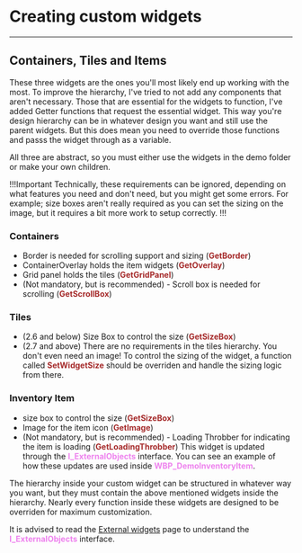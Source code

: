 # Creating custom widgets

---
## Containers, Tiles and Items
These three widgets are the ones you'll most likely end up working with the most. To improve the hierarchy, I've tried to not add any components that aren't necessary. Those that are essential for the widgets to function, I've added Getter functions that request the essential widget. This way you're design hierarchy can be in whatever design you want and still use the parent widgets. But this does mean you need to override those functions and passs the widget through as a variable.

All three are abstract, so you must either use the widgets in the demo folder or make your own children.

!!!Important
Technically, these requirements can be ignored, depending on what features you need and don't need, but you might get some errors. For example; size boxes aren't really required as you can set the sizing on the image, but it requires a bit more work to setup correctly.
!!!

### Containers
- Border is needed for scrolling support and sizing (<span style="color:brown">**GetBorder**</span>)
- ContainerOverlay holds the item widgets (<span style="color:brown">**GetOverlay**</span>)
- Grid panel holds the tiles (<span style="color:brown">**GetGridPanel**</span>)
- (Not mandatory, but is recommended) - Scroll box is needed for scrolling (<span style="color:brown">**GetScrollBox**</span>)

### Tiles
- (2.6 and below) Size Box to control the size (<span style="color:brown">**GetSizeBox**</span>)
- (2.7 and above) There are no requirements in the tiles hierarchy. You don't even need an image! To control the sizing of the widget, a function called <span style="color:brown">**SetWidgetSize**</span> should be overriden and handle the sizing logic from there.

### Inventory Item
- size box to control the size (<span style="color:brown">**GetSizeBox**</span>)
- Image for the item icon (<span style="color:brown">**GetImage**</span>)
- (Not mandatory, but is recommended) - Loading Throbber for indicating the item is loading (<span style="color:brown">**GetLoadingThrobber**</span>)
This widget is updated through the <span style="color:violet">**I_ExternalObjects**</span> interface. You can see an example of how these updates are used inside <span style="color:violet">**WBP_DemoInventoryItem**</span>.

The hierarchy inside your custom widget can be structured in whatever way you want, but they must contain the above mentioned widgets inside the hierarchy.
Nearly every function inside these widgets are designed to be overriden for maximum customization.

It is advised to read the [External widgets](https://inventoryframework.github.io/workinginthesystem/externalobjects/) page to understand the <span style="color:violet">**I_ExternalObjects**</span> interface.